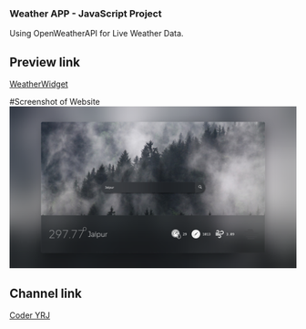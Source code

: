 ### Weather APP - JavaScript Project
Using OpenWeatherAPI for Live Weather Data.

## Preview link
[WeatherWidget](https://ameghcoder.github.io/weather-app/)

#Screenshot of Website
<img src="./github/Screenshot From 2024-12-04 17-29-05.png">

## Channel link

[Coder YRJ](https://www.youtube.com/channel/UCmal4i1uZEPFQJ4GkcT142g/)